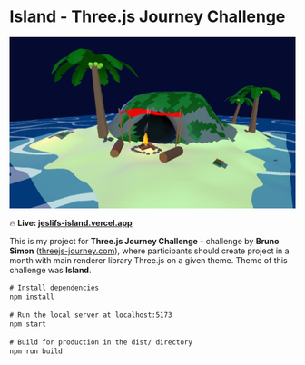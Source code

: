 # Island - Three.js Journey Challenge
![screenshort-for-post](https://github.com/jeslifs/Island/blob/main/static/Screenshot%202025-04-20%20212714.png)

🔥 **Live: [jeslifs-island.vercel.app](https://jeslifs-island.vercel.app/)**

This is my project for **Three.js Journey Challenge** - challenge by **Bruno Simon** ([threejs-journey.com](https://threejs-journey.com/)), where participants should create project in a month with main renderer library Three.js on a given theme. Theme of this challenge was **Island**.
```
# Install dependencies
npm install

# Run the local server at localhost:5173
npm start

# Build for production in the dist/ directory
npm run build
```
